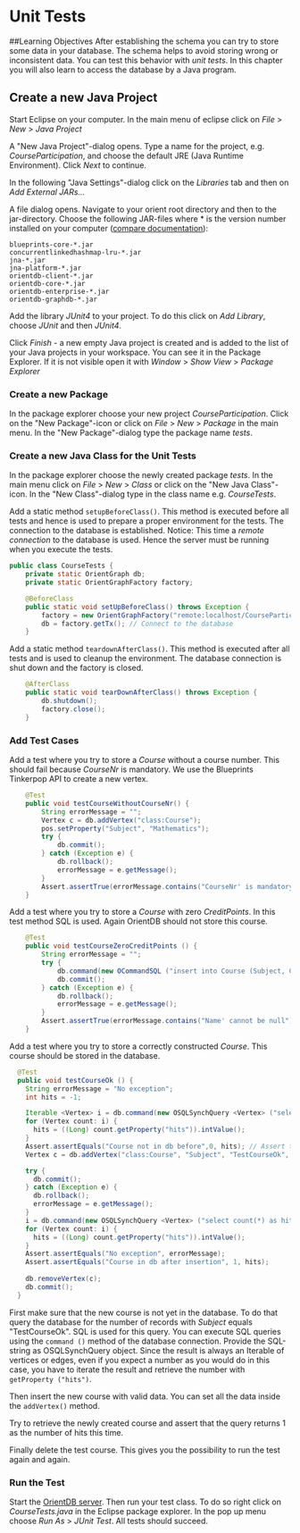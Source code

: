 # Unit Tests
##Learning Objectives
After establishing the schema you can try to store some data in your database. The schema helps to avoid storing wrong or inconsistent data. You can test this behavior with *unit tests*. In this chapter you will also learn to access the database by a Java program.

## Create a new Java Project

Start Eclipse on your computer. In the main menu of eclipse click on *File* > *New* > *Java Project*

A "New Java Project"-dialog opens. Type a name for the project, e.g. *CourseParticipation*, and choose the default JRE (Java Runtime Environment). Click *Next* to continue.

In the following "Java Settings"-dialog click on the *Libraries* tab and then on *Add External JARs...*

A file dialog opens. Navigate to your orient root directory and then to the jar-directory. Choose the following JAR-files where * is the version number installed on your computer ([compare documentation](http://orientdb.com/docs/last/Graph-Database-Tinkerpop.html)):
```
blueprints-core-*.jar
concurrentlinkedhashmap-lru-*.jar
jna-*.jar
jna-platform-*.jar
orientdb-client-*.jar
orientdb-core-*.jar
orientdb-enterprise-*.jar
orientdb-graphdb-*.jar
```
Add the library *JUnit4* to your project. To do this click on *Add Library*, choose *JUnit* and then *JUnit4*.

Click *Finish* - a new empty Java project is created and is added to the list of your Java projects in your workspace. You can see it in the Package Explorer. If it is not visible open it with
*Window* > *Show View* > *Package Explorer*

### Create a new Package
In the package explorer choose your new project *CourseParticipation*. Click on the "New Package"-icon or click on *File* > *New* > *Package* in the main menu. In the "New Package"-dialog type the package name *tests*.

### Create a new Java Class for the Unit Tests
In the package explorer choose the newly created package *tests*. In the main menu click on *File* > *New* > *Class* or click on the "New Java Class"-icon. In the "New Class"-dialog type in the class name e.g. *CourseTests*.

Add a static method ``setupBeforeClass()``. This method is executed before all tests and hence is used to prepare a proper environment for the tests. The connection to the database is established. Notice: This time a *remote connection* to the database is used. Hence the server must be running when you execute the tests.

```java
public class CourseTests {
	private static OrientGraph db;
	private static OrientGraphFactory factory;

	@BeforeClass
	public static void setUpBeforeClass() throws Exception {
		factory = new OrientGraphFactory("remote:localhost/CourseParticipation", "admin", "admin"); // The OrientDB server must be running
		db = factory.getTx(); // Connect to the database
	}
```

Add a static method ``teardownAfterClass()``. This method is executed after all tests and is used to cleanup the environment. The database connection is shut down and the factory is closed.

```java
	@AfterClass
	public static void tearDownAfterClass() throws Exception {
		db.shutdown();
		factory.close();
	}
```

### Add Test Cases

Add a test where you try to store a *Course* without a course number. This should fail because *CourseNr* is mandatory. We use the Blueprints Tinkerpop API to create a new vertex.

```java
	@Test
	public void testCourseWithoutCourseNr() {
		String errorMessage = "";
		Vertex c = db.addVertex("class:Course");
		pos.setProperty("Subject", "Mathematics");
		try {
			db.commit();
		} catch (Exception e) {
			db.rollback();
			errorMessage = e.getMessage();
		}
		Assert.assertTrue(errorMessage.contains("CourseNr' is mandatory"));
	}
```

Add a test where you try to store a *Course* with zero *CreditPoints*. In this test method SQL is used. Again OrientDB should not store this course.

```java
	@Test
	public void testCourseZeroCreditPoints () {
		String errorMessage = "";
		try {
			db.command(new OCommandSQL ("insert into Course (Subject, CourseNr, CreditPoints) values ('Mathematics', 10001, 0)")).execute();
			db.commit();
		} catch (Exception e) {
			db.rollback();
			errorMessage = e.getMessage();
		}
		Assert.assertTrue(errorMessage.contains("Name' cannot be null"));
	}
```

Add a test where you try to store a correctly constructed *Course*. This course should be stored in the database.

```java
  @Test
  public void testCourseOk () {
    String errorMessage = "No exception";
    int hits = -1;

    Iterable <Vertex> i = db.command(new OSQLSynchQuery <Vertex> ("select count(*) as hits from Course where Subject = 'TestCourseOk'")).execute();
    for (Vertex count: i) {
      hits = ((Long) count.getProperty("hits")).intValue();
    }
    Assert.assertEquals("Course not in db before",0, hits); // Assert that new course is not yet stored in database
    Vertex c = db.addVertex("class:Course", "Subject", "TestCourseOk", "CourseNr", 30567, "CreditPoints", 5);

    try {
      db.commit();
    } catch (Exception e) {
      db.rollback();
      errorMessage = e.getMessage();
    }
    i = db.command(new OSQLSynchQuery <Vertex> ("select count(*) as hits from Course where Subject = 'TestCourseOk'")).execute();
    for (Vertex count: i) {
      hits = ((Long) count.getProperty("hits")).intValue();
    }
    Assert.assertEquals("No exception", errorMessage);
    Assert.assertEquals("Course in db after insertion", 1, hits);
    
    db.removeVertex(c);
    db.commit(); 
  }

```

First make sure that the new course is not yet in the database. To do that query the database for the number of records with *Subject* equals "TestCourseOk". SQL is used for this query. You can execute SQL queries using the ``command ()`` method of the database connection. Provide the SQL-string as OSQLSynchQuery object. Since the result is always an Iterable of vertices or edges, even if you expect a number as you would do in this case, you have to iterate the result and retrieve the number with ``getProperty ("hits")``.

Then insert the new course with valid data. You can set all the data inside the ```addVertex()``` method.

Try to retrieve the newly created course and assert that the query returns 1 as the number of hits this time.

Finally delete the test course. This gives you the possibility to run the test again and again.

### Run the Test
Start the [OrientDB server](http://orientdb.com/docs/last/Tutorial-Run-the-server.html). Then run your test class. To do so right click on *CourseTests.java* in the Eclipse package explorer. In the pop up menu choose *Run As* > *JUnit Test*. All tests should succeed.

